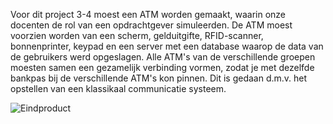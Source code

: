 Voor dit project 3-4 moest een ATM worden gemaakt, waarin onze docenten de rol van een opdrachtgever simuleerden. De ATM moest voorzien worden van een scherm, gelduitgifte, RFID-scanner, bonnenprinter, keypad en een server met een database waarop de data van de gebruikers werd opgeslagen. Alle ATM's van de verschillende groepen moesten samen een gezamelijk verbinding vormen, zodat je met dezelfde bankpas bij de verschillende ATM's kon pinnen. Dit is gedaan d.m.v. het opstellen van een klassikaal communicatie systeem.

![Eindproduct](https://user-images.githubusercontent.com/90836552/235890950-5bc22085-ee52-4ab7-9d02-efdd1aa375e6.JPG)
